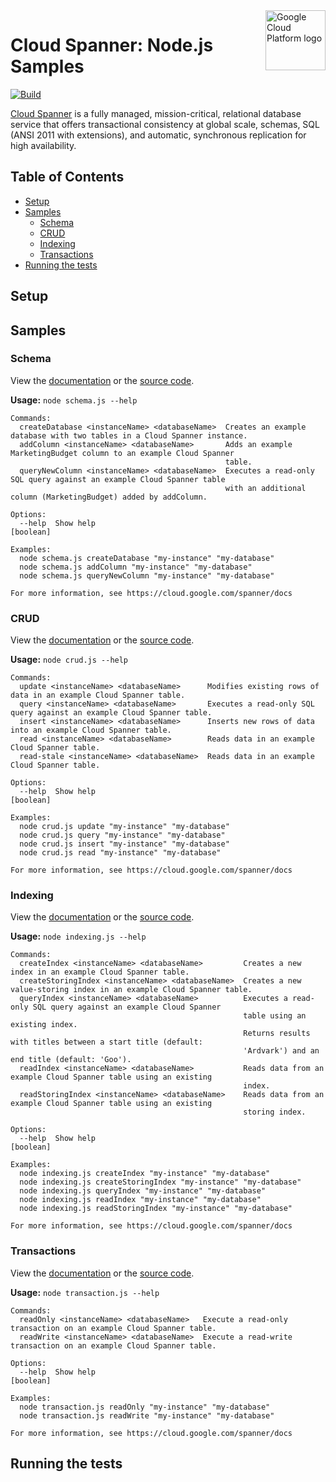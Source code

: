 <img src="https://avatars2.githubusercontent.com/u/2810941?v=3&s=96" alt="Google Cloud Platform logo" title="Google Cloud Platform" align="right" height="96" width="96"/>

# Cloud Spanner: Node.js Samples

[![Build](https://storage.googleapis.com/.svg)]()

[Cloud Spanner](https://cloud.google.com/spanner/docs/) is a fully managed, mission-critical, relational database service that offers transactional consistency at global scale, schemas, SQL (ANSI 2011 with extensions), and automatic, synchronous replication for high availability.

## Table of Contents

* [Setup](#setup)
* [Samples](#samples)
  * [Schema](#schema)
  * [CRUD](#crud)
  * [Indexing](#indexing)
  * [Transactions](#transactions)
* [Running the tests](#running-the-tests)

## Setup


## Samples

### Schema

View the [documentation][schema_0_docs] or the [source code][schema_0_code].

__Usage:__ `node schema.js --help`

```
Commands:
  createDatabase <instanceName> <databaseName>  Creates an example database with two tables in a Cloud Spanner instance.
  addColumn <instanceName> <databaseName>       Adds an example MarketingBudget column to an example Cloud Spanner
                                                table.
  queryNewColumn <instanceName> <databaseName>  Executes a read-only SQL query against an example Cloud Spanner table
                                                with an additional column (MarketingBudget) added by addColumn.

Options:
  --help  Show help                                                                                            [boolean]

Examples:
  node schema.js createDatabase "my-instance" "my-database"
  node schema.js addColumn "my-instance" "my-database"
  node schema.js queryNewColumn "my-instance" "my-database"

For more information, see https://cloud.google.com/spanner/docs
```

[schema_0_docs]: https://cloud.google.com/spanner/docs
[schema_0_code]: schema.js

### CRUD

View the [documentation][crud_1_docs] or the [source code][crud_1_code].

__Usage:__ `node crud.js --help`

```
Commands:
  update <instanceName> <databaseName>      Modifies existing rows of data in an example Cloud Spanner table.
  query <instanceName> <databaseName>       Executes a read-only SQL query against an example Cloud Spanner table.
  insert <instanceName> <databaseName>      Inserts new rows of data into an example Cloud Spanner table.
  read <instanceName> <databaseName>        Reads data in an example Cloud Spanner table.
  read-stale <instanceName> <databaseName>  Reads data in an example Cloud Spanner table.

Options:
  --help  Show help                                                                                            [boolean]

Examples:
  node crud.js update "my-instance" "my-database"
  node crud.js query "my-instance" "my-database"
  node crud.js insert "my-instance" "my-database"
  node crud.js read "my-instance" "my-database"

For more information, see https://cloud.google.com/spanner/docs
```

[crud_1_docs]: https://cloud.google.com/spanner/docs
[crud_1_code]: crud.js

### Indexing

View the [documentation][indexing_2_docs] or the [source code][indexing_2_code].

__Usage:__ `node indexing.js --help`

```
Commands:
  createIndex <instanceName> <databaseName>         Creates a new index in an example Cloud Spanner table.
  createStoringIndex <instanceName> <databaseName>  Creates a new value-storing index in an example Cloud Spanner table.
  queryIndex <instanceName> <databaseName>          Executes a read-only SQL query against an example Cloud Spanner
                                                    table using an existing index.
                                                    Returns results with titles between a start title (default:
                                                    'Ardvark') and an end title (default: 'Goo').
  readIndex <instanceName> <databaseName>           Reads data from an example Cloud Spanner table using an existing
                                                    index.
  readStoringIndex <instanceName> <databaseName>    Reads data from an example Cloud Spanner table using an existing
                                                    storing index.

Options:
  --help  Show help                                                                                            [boolean]

Examples:
  node indexing.js createIndex "my-instance" "my-database"
  node indexing.js createStoringIndex "my-instance" "my-database"
  node indexing.js queryIndex "my-instance" "my-database"
  node indexing.js readIndex "my-instance" "my-database"
  node indexing.js readStoringIndex "my-instance" "my-database"

For more information, see https://cloud.google.com/spanner/docs
```

[indexing_2_docs]: https://cloud.google.com/spanner/docs
[indexing_2_code]: indexing.js

### Transactions

View the [documentation][transaction_3_docs] or the [source code][transaction_3_code].

__Usage:__ `node transaction.js --help`

```
Commands:
  readOnly <instanceName> <databaseName>   Execute a read-only transaction on an example Cloud Spanner table.
  readWrite <instanceName> <databaseName>  Execute a read-write transaction on an example Cloud Spanner table.

Options:
  --help  Show help                                                                                            [boolean]

Examples:
  node transaction.js readOnly "my-instance" "my-database"
  node transaction.js readWrite "my-instance" "my-database"

For more information, see https://cloud.google.com/spanner/docs
```

[transaction_3_docs]: https://cloud.google.com/spanner/docs
[transaction_3_code]: transaction.js

## Running the tests

